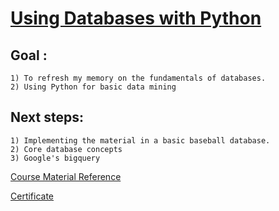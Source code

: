 # [Using Databases with Python](https://www.coursera.org/learn/python-databases/home/welcome)


## Goal :
    1) To refresh my memory on the fundamentals of databases. 
    2) Using Python for basic data mining

## Next steps:
    1) Implementing the material in a basic baseball database.
    2) Core database concepts
    3) Google's bigquery


[Course Material Reference](https://www.py4e.com/materials)

[Certificate](https://www.coursera.org/account/accomplishments/certificate/YNL8L2NN2FPY)
